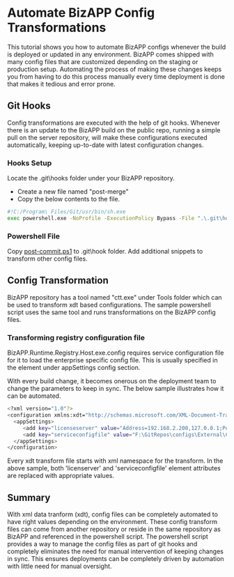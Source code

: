 # Automate BizAPP Config Transformations

This tutorial shows you how to automate BizAPP configs whenever the build is deployed or updated in any environment. BizAPP comes shipped with many config files that are customized depending on the staging or production setup. Automating the process of making these changes keeps you from having to do this process manually every time deployment is done that makes it tedious and error prone.

## Git Hooks

Config transformations are executed with the help of git hooks. Whenever there is an update to the BizAPP build on the public repo, running a simple pull on the server repository, will make these configurations executed automatically, keeping up-to-date with latest configuration changes.

### Hooks Setup
   Locate the .git\hooks folder under your BizAPP repository.
   - Create a new file named "post-merge"
   - Copy the below contents to the file.
 
```sh
#!C:/Program\ Files/Git/usr/bin/sh.exe
exec powershell.exe -NoProfile -ExecutionPolicy Bypass -File ".\.git\hooks\post-commit.ps1"
```
   ### Powershell File
   Copy [post-commit.ps1](post-commit.ps1) to .git\hook folder. Add additional snippets to transform other config files.
    
## Config Transformation
BizAPP repository has a tool named "ctt.exe" under Tools folder which can be used to transform xdt based configurations.
The sample powershell script uses the same tool and runs transformations on the BizAPP config files. 

### Transforming registry configuration file
BizAPP.Runtime.Registry.Host.exe.config requires service configuration file for it to load the enterprise specific config file. This is usually specified in the element under appSettings config section.

With every build change, it becomes onerous on the deployment team to change the parameters to keep in sync. The below sample illustrates how it can be automated.

```sh
<?xml version="1.0"?> 
<configuration xmlns:xdt="http://schemas.microsoft.com/XML-Document-Transform"> 
  <appSettings> 
     <add key="licenseserver" value="Address=192.168.2.200,127.0.0.1;Port=13333" xdt:Locator="Match(key)" xdt:Transform="Replace" />
     <add key="serviceconfigfile" value="F:\GitRepos\configs\External\Config.xml" xdt:Locator="Match(key)" xdt:Transform="Replace" />
  </appSettings>
</configuration> 
```
Every xdt transform file starts with xml namespace for the transform. In the above sample, both 'licenserver' and 'serviceconfigfile' element attributes are replaced with appropriate values.

## Summary
With xml data tranform (xdt), config files can be completely automated to have right values depending on the environment. These config transform files can come from another repository or reside in the same repository as BizAPP and referenced in the powershell script.
The powershell script provides a way to manage the config files as part of git hooks and completely eliminates the need for manual intervention of keeping changes in sync. This ensures deployments can be completely driven by automation with little need for manual oversight.

